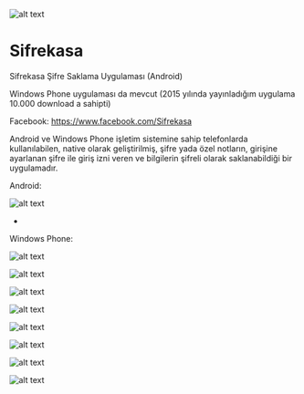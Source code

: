 ![alt text](https://raw.githubusercontent.com/mehmetzantur/Sifrekasa/master/SS_wp/0.png?token=AF0GE2gzzNXlNWALgU5xUbEvlZUt2rx5ks5a4LoUwA%3D%3D)

# Sifrekasa
Sifrekasa Şifre Saklama Uygulaması (Android)

Windows Phone uygulaması da mevcut (2015 yılında yayınladığım uygulama 10.000 download a sahipti)

Facebook: https://www.facebook.com/Sifrekasa

Android ve Windows Phone işletim sistemine sahip telefonlarda kullanılabilen, native olarak geliştirilmiş, şifre yada özel notların, girişine ayarlanan şifre ile giriş izni veren ve bilgilerin şifreli olarak saklanabildiği bir uygulamadır.


Android:

![alt text](https://raw.githubusercontent.com/mehmetzantur/Sifrekasa/master/SS_android/1.jpg?token=AF0GExGInYFQ7zF1yTcDyJqPpjcUd6u6ks5a4LoMwA%3D%3D)


-


Windows Phone:

![alt text](https://raw.githubusercontent.com/mehmetzantur/Sifrekasa/master/SS_wp/1.png?token=AF0GEzul3SGrdI-zCeGNCqZe4T865QDDks5a4LoYwA%3D%3D)

![alt text](https://raw.githubusercontent.com/mehmetzantur/Sifrekasa/master/SS_wp/2.png?token=AF0GE10VnLpE2vgPNxSXZY0u04AfLfGMks5a4LocwA%3D%3D)

![alt text](https://raw.githubusercontent.com/mehmetzantur/Sifrekasa/master/SS_wp/3.png?token=AF0GE0oW3sYaYI6xSX2vebMzEDUY3v1wks5a4LogwA%3D%3D)

![alt text](https://raw.githubusercontent.com/mehmetzantur/Sifrekasa/master/SS_wp/4.png?token=AF0GEyJVofrKOZnoE7Hct7tpBxrTaQpDks5a4LokwA%3D%3D)

![alt text](https://raw.githubusercontent.com/mehmetzantur/Sifrekasa/master/SS_wp/5.png?token=AF0GE4EZzdXFEfGazRq0bnQ7Hq9dJaFWks5a4LoowA%3D%3D)

![alt text](https://raw.githubusercontent.com/mehmetzantur/Sifrekasa/master/SS_wp/6.png?token=AF0GEzpMtUjTGv5TyL8BKFWwkjKg3KZqks5a4LotwA%3D%3D)

![alt text](https://raw.githubusercontent.com/mehmetzantur/Sifrekasa/master/SS_wp/7.png?token=AF0GE878XYgVr3vmbpz6j2rC_AhUT4U_ks5a4Lo6wA%3D%3D)

![alt text](https://raw.githubusercontent.com/mehmetzantur/Sifrekasa/master/SS_wp/8.png?token=AF0GE2F2gA6DBnIUsT2Vg_GovV1STOSEks5a4LpAwA%3D%3D)
